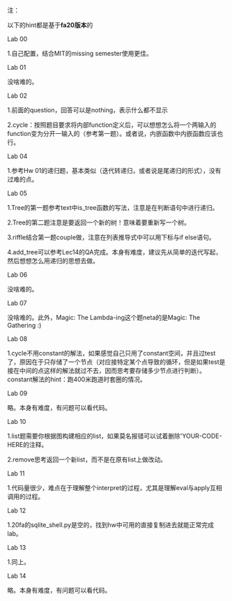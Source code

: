 注：

以下的hint都是基于**fa20版本**的

Lab 00

1.自己配置，结合MIT的missing semester使用更佳。

Lab 01

没啥难的。

Lab 02

1.前面的question，回答可以是nothing，表示什么都不显示

2.cycle：按照题目要求将内部function定义后，可以想想怎么将一个两输入的function变为分开一输入的（参考第一题）。或者说，内嵌函数中内嵌函数应该也行。

Lab 04

1.参考Hw 01的递归题，基本类似（迭代转递归，或者说是尾递归的形式），没有过难的点。

Lab 05

1.Tree的第一题参考text中is_tree函数的写法，注意是在判断语句中进行递归。

2.Tree的第二题注意是要返回一个新的树！意味着要重新写一个树。

3.riffle结合第一题couple做，注意在列表推导式中可以用下标与if else语句。

4.add_tree可以参考Lec14的QA完成。本身有难度，建议先从简单的迭代写起，然后想想怎么用递归的思想去做。

Lab 06

没啥难的。

Lab 07

没啥难的。此外，Magic: The Lambda-ing这个题neta的是Magic: The Gathering :)

Lab 08

1.cycle不用constant的解法，如果感觉自己只用了constant空间，并且过test了，原因在于只存储了一个节点（对应接特定某个点导致的循环，但是如果test是接在中间的点这样的解法就过不去，因而思考要存储多少节点进行判断）。constant解法的hint：跑400米跑道时套圈的情况。

Lab 09

略。本身有难度，有问题可以看代码。

Lab 10

1.list题需要你根据图构建相应的list，如果莫名报错可以试着删除'YOUR-CODE-HERE的注释。

2.remove思考返回一个新list，而不是在原有list上做改动。

Lab 11

1.代码量很少，难点在于理解整个interpret的过程，尤其是理解eval与apply互相调用的过程。

Lab 12

1.20fa的sqlite_shell.py是空的，找到hw中可用的直接复制进去就能正常完成lab。

Lab 13

1.同上。

Lab 14

略。本身有难度，有问题可以看代码。
